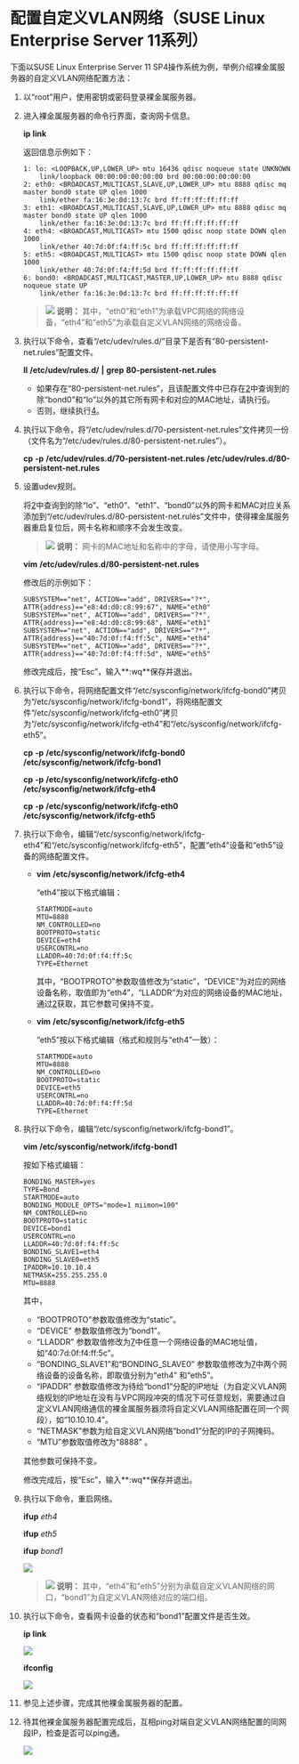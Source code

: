# 配置自定义VLAN网络（SUSE Linux Enterprise Server 11系列）<a name="bms_01_0045"></a>

下面以SUSE Linux Enterprise Server 11 SP4操作系统为例，举例介绍裸金属服务器的自定义VLAN网络配置方法：

1.  以“root”用户，使用密钥或密码登录裸金属服务器。
2.  <a name="li158599132113"></a>进入裸金属服务器的命令行界面，查询网卡信息。

    **ip** **link**

    返回信息示例如下：

    ```
    1: lo: <LOOPBACK,UP,LOWER_UP> mtu 16436 qdisc noqueue state UNKNOWN 
        link/loopback 00:00:00:00:00:00 brd 00:00:00:00:00:00
    2: eth0: <BROADCAST,MULTICAST,SLAVE,UP,LOWER_UP> mtu 8888 qdisc mq master bond0 state UP qlen 1000
        link/ether fa:16:3e:0d:13:7c brd ff:ff:ff:ff:ff:ff
    3: eth1: <BROADCAST,MULTICAST,SLAVE,UP,LOWER_UP> mtu 8888 qdisc mq master bond0 state UP qlen 1000
        link/ether fa:16:3e:0d:13:7c brd ff:ff:ff:ff:ff:ff
    4: eth4: <BROADCAST,MULTICAST> mtu 1500 qdisc noop state DOWN qlen 1000
        link/ether 40:7d:0f:f4:ff:5c brd ff:ff:ff:ff:ff:ff
    5: eth5: <BROADCAST,MULTICAST> mtu 1500 qdisc noop state DOWN qlen 1000
        link/ether 40:7d:0f:f4:ff:5d brd ff:ff:ff:ff:ff:ff
    6: bond0: <BROADCAST,MULTICAST,MASTER,UP,LOWER_UP> mtu 8888 qdisc noqueue state UP 
        link/ether fa:16:3e:0d:13:7c brd ff:ff:ff:ff:ff:ff
    ```

    >![](public_sys-resources/icon-note.gif) **说明：** 
    >其中，“eth0”和“eth1”为承载VPC网络的网络设备，“eth4”和“eth5”为承载自定义VLAN网络的网络设备。

3.  执行以下命令，查看“/etc/udev/rules.d/”目录下是否有“80-persistent-net.rules”配置文件。

    **ll** **/etc/udev/rules.d/** **|** **grep** **80-persistent-net.rules**

    -   如果存在“80-persistent-net.rules”，且该配置文件中已存在[2](#li158599132113)中查询到的除“bond0”和“lo”以外的其它所有网卡和对应的MAC地址，请执行[6](#li79913241686)。
    -   否则，继续执行[4](#li116366367312)。

4.  <a name="li116366367312"></a>执行以下命令，将“/etc/udev/rules.d/70-persistent-net.rules”文件拷贝一份（文件名为“/etc/udev/rules.d/80-persistent-net.rules”）。

    **cp** **-p** **/etc/udev/rules.d/70-persistent-net.rules** **/etc/udev/rules.d/80-persistent-net.rules**

5.  设置udev规则。

    将[2](#li158599132113)中查询到的除“lo”、“eth0”、“eth1”、“bond0”以外的网卡和MAC对应关系添加到“/etc/udev/rules.d/80-persistent-net.rules”文件中，使得裸金属服务器重启复位后，网卡名称和顺序不会发生改变。

    >![](public_sys-resources/icon-note.gif) **说明：** 
    >网卡的MAC地址和名称中的字母，请使用小写字母。

    **vim** **/etc/udev/rules.d/80-persistent-net.rules**

    修改后的示例如下：

    ```
    SUBSYSTEM=="net", ACTION=="add", DRIVERS=="?*", ATTR{address}=="e8:4d:d0:c8:99:67", NAME="eth0"
    SUBSYSTEM=="net", ACTION=="add", DRIVERS=="?*", ATTR{address}=="e8:4d:d0:c8:99:68", NAME="eth1"
    SUBSYSTEM=="net", ACTION=="add", DRIVERS=="?*", ATTR{address}=="40:7d:0f:f4:ff:5c", NAME="eth4"
    SUBSYSTEM=="net", ACTION=="add", DRIVERS=="?*", ATTR{address}=="40:7d:0f:f4:ff:5d", NAME="eth5"
    ```

    修改完成后，按“Esc”，输入**:wq**保存并退出。

6.  <a name="li79913241686"></a>执行以下命令，将网络配置文件“/etc/sysconfig/network/ifcfg-bond0”拷贝为“/etc/sysconfig/network/ifcfg-bond1”，将网络配置文件“/etc/sysconfig/network/ifcfg-eth0”拷贝为“/etc/sysconfig/network/ifcfg-eth4”和“/etc/sysconfig/network/ifcfg-eth5”。

    **cp** **-p** **/etc/sysconfig/network/ifcfg-bond0** **/etc/sysconfig/network/ifcfg-bond1**

    **cp** **-p** **/etc/sysconfig/network/ifcfg-eth0** **/etc/sysconfig/network/ifcfg-eth4**

    **cp** **-p** **/etc/sysconfig/network/ifcfg-eth0** **/etc/sysconfig/network/ifcfg-eth5**

7.  <a name="li1497118353312"></a>执行以下命令，编辑“/etc/sysconfig/network/ifcfg-eth4”和“/etc/sysconfig/network/ifcfg-eth5”，配置“eth4”设备和“eth5”设备的网络配置文件。
    -   **vim** **/etc/sysconfig/network/ifcfg-eth4**

        “eth4”按以下格式编辑：

        ```
        STARTMODE=auto
        MTU=8888
        NM_CONTROLLED=no
        BOOTPROTO=static
        DEVICE=eth4
        USERCONTRL=no
        LLADDR=40:7d:0f:f4:ff:5c
        TYPE=Ethernet
        ```

        其中，“BOOTPROTO”参数取值修改为“static”，“DEVICE”为对应的网络设备名称，取值即为“eth4”，“LLADDR”为对应的网络设备的MAC地址，通过[2](#li158599132113)获取，其它参数可保持不变。

    -   **vim** **/etc/sysconfig/network/ifcfg-eth5**

        “eth5”按以下格式编辑（格式和规则与“eth4”一致）：

        ```
        STARTMODE=auto
        MTU=8888
        NM_CONTROLLED=no
        BOOTPROTO=static
        DEVICE=eth5
        USERCONTRL=no
        LLADDR=40:7d:0f:f4:ff:5d
        TYPE=Ethernet
        ```

8.  执行以下命令，编辑“/etc/sysconfig/network/ifcfg-bond1”。

    **vim** **/etc/sysconfig/network/ifcfg-bond1**

    按如下格式编辑：

    ```
    BONDING_MASTER=yes
    TYPE=Bond
    STARTMODE=auto
    BONDING_MODULE_OPTS="mode=1 miimon=100"
    NM_CONTROLLED=no
    BOOTPROTO=static
    DEVICE=bond1
    USERCONTRL=no
    LLADDR=40:7d:0f:f4:ff:5c
    BONDING_SLAVE1=eth4
    BONDING_SLAVE0=eth5
    IPADDR=10.10.10.4
    NETMASK=255.255.255.0
    MTU=8888
    ```

    其中，

    -   “BOOTPROTO”参数取值修改为“static”。
    -   “DEVICE” 参数取值修改为“bond1”。
    -   “LLADDR” 参数取值修改为[7](#li1497118353312)中任意一个网络设备的MAC地址值，如“40:7d:0f:f4:ff:5c”。
    -   “BONDING\_SLAVE1”和“BONDING\_SLAVE0” 参数取值修改为[7](#li1497118353312)中两个网络设备的设备名称，即取值分别为“eth4” 和“eth5”。
    -   “IPADDR” 参数取值修改为待给“bond1”分配的IP地址（为自定义VLAN网络规划的IP地址在没有与VPC网段冲突的情况下可任意规划，需要通过自定义VLAN网络通信的裸金属服务器须将自定义VLAN网络配置在同一个网段），如“10.10.10.4”。
    -   “NETMASK”参数为给自定义VLAN网络“bond1”分配的IP的子网掩码。
    -   “MTU”参数取值修改为“8888” 。

    其他参数可保持不变。

    修改完成后，按“Esc”，输入**:wq**保存并退出。

9.  执行以下命令，重启网络。

    **ifup** _eth4_

    **ifup** _eth5_

    **ifup** _bond1_

    ![](figures/重启网络命令示例.png)

    >![](public_sys-resources/icon-note.gif) **说明：** 
    >其中，“eth4”和“eth5”分别为承载自定义VLAN网络的网口，“bond1”为自定义VLAN网络对应的端口组。

10. 执行以下命令，查看网卡设备的状态和“bond1”配置文件是否生效。

    **ip** **link**

    ![](figures/ip-link命令示例.png)

    **ifconfig**

    ![](figures/ifconfig命令示例.png)

11. 参见上述步骤，完成其他裸金属服务器的配置。
12. 待其他裸金属服务器配置完成后，互相ping对端自定义VLAN网络配置的同网段IP，检查是否可以ping通。

    ![](figures/网络连通性验证.png)


